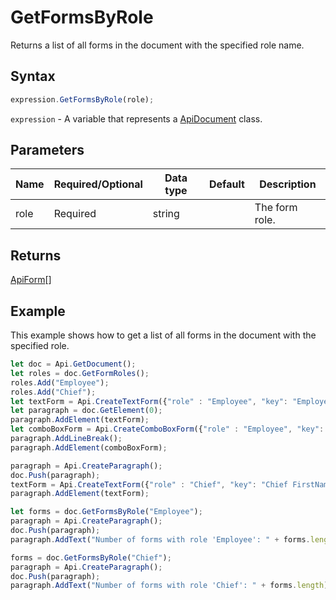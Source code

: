 # GetFormsByRole

Returns a list of all forms in the document with the specified role name.

## Syntax

```javascript
expression.GetFormsByRole(role);
```

`expression` - A variable that represents a [ApiDocument](../ApiDocument.md) class.

## Parameters

| **Name** | **Required/Optional** | **Data type** | **Default** | **Description** |
| ------------- | ------------- | ------------- | ------------- | ------------- |
| role | Required | string |  | The form role. |

## Returns

[ApiForm](../../Enumeration/ApiForm.md)[]

## Example

This example shows how to get a list of all forms in the document with the specified role.

```javascript editor-pdf
let doc = Api.GetDocument();
let roles = doc.GetFormRoles();
roles.Add("Employee");
roles.Add("Chief");
let textForm = Api.CreateTextForm({"role" : "Employee", "key": "Employee FirstName", "tip": "Enter your first name", "tag": "form_1", "required": true, "placeholder": "First name", "comb": true, "maxCharacters": 10, "cellWidth": 3, "multiLine": false, "autoFit": false});
let paragraph = doc.GetElement(0);
paragraph.AddElement(textForm);
let comboBoxForm = Api.CreateComboBoxForm({"role" : "Employee", "key": "Country", "tip": "Choose your country", "tag": "form_1", "required": true, "placeholder": "Country", "editable": false, "autoFit": false, "items": ["Latvia", "USA", "UK"]});
paragraph.AddLineBreak();
paragraph.AddElement(comboBoxForm);

paragraph = Api.CreateParagraph();
doc.Push(paragraph);
textForm = Api.CreateTextForm({"role" : "Chief", "key": "Chief FirstName", "tip": "Enter your first name", "tag": "form_1", "required": true, "placeholder": "First name", "comb": true, "maxCharacters": 10, "cellWidth": 3, "multiLine": false, "autoFit": false});
paragraph.AddElement(textForm);

let forms = doc.GetFormsByRole("Employee");
paragraph = Api.CreateParagraph();
doc.Push(paragraph);
paragraph.AddText("Number of forms with role 'Employee': " + forms.length);

forms = doc.GetFormsByRole("Chief");
paragraph = Api.CreateParagraph();
doc.Push(paragraph);
paragraph.AddText("Number of forms with role 'Chief': " + forms.length);

```
